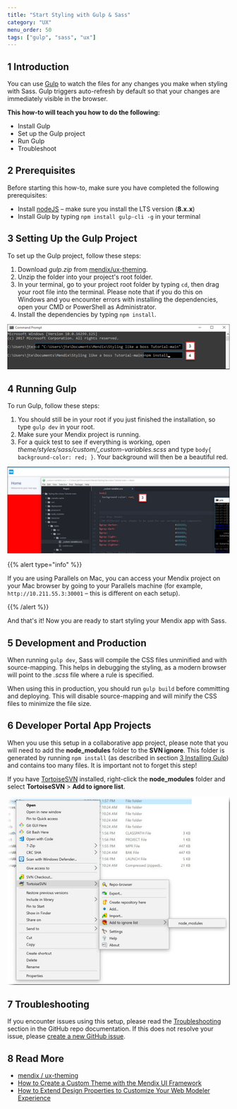 ```yaml
---
title: "Start Styling with Gulp & Sass"
category: "UX"
menu_order: 50
tags: ["gulp", "sass", "ux"]
---
```


## 1 Introduction

You can use [Gulp](https://gulpjs.com/) to watch the files for any changes you make when styling with Sass. Gulp triggers auto-refresh by default so that your changes are immediately visible in the browser.

**This how-to will teach you how to do the following:**

* Install Gulp
* Set up the Gulp project
* Run Gulp
* Troubleshoot

## 2 Prerequisites

Before starting this how-to, make sure you have completed the following prerequisites:

* Install [nodeJS](https://nodejs.org/en/) – make sure you install the LTS version (**8.x.x**)
* Install Gulp by typing `npm install gulp-cli -g` in your terminal

## 3 Setting Up the Gulp Project

To set up the Gulp project, follow these steps:

1. Download *gulp.zip* from [mendix/ux-theming](https://github.com/mendix/ux-theming/releases).
2. Unzip the folder into your project's root folder.
3. In your terminal, go to your project root folder by typing `cd`, then drag your root file into the terminal. Please note that if you do this on Windows and you encounter errors with installing the dependencies, open your CMD or PowerShell as Administrator.
4. <a name="34"></a>Install the dependencies by typing `npm install`.

![](attachments/style-with-gulp-and-sass/cd.png)

## 4 Running Gulp

To run Gulp, follow these steps:

1. You should still be in your root if you just finished the installation, so type `gulp dev` in your root.
2. Make sure your Mendix project is running.
3. For a quick test to see if everything is working, open *theme/styles/sass/custom/_custom-variables.scss* and type `body{ background-color: red; }`. Your background will then be a beautiful red.

![](attachments/style-with-gulp-and-sass/red.png)

{{% alert type="info" %}}

If you are using Parallels on Mac, you can access your Mendix project on your Mac browser by going to your Parallels machine (for example, `http://10.211.55.3:30001` – this is different on each setup).

{{% /alert %}}

And that's it! Now you are ready to start styling your Mendix app with Sass.

## 5 Development and Production

When running `gulp dev`, Sass will compile the CSS files unminified and with source-mapping. This helps in debugging the styling, as a modern browser will point to the *.scss* file where a rule is specified.

When using this in production, you should run `gulp build` before committing and deploying. This will disable source-mapping and will minify the CSS files to minimize the file size.

## 6 Developer Portal App Projects

When you use this setup in a collaborative app project, please note that you will need to add the **node_modules** folder to the **SVN ignore**. This folder is generated by running `npm install` (as described in section [3 Installing Gulp](#34)) and contains too many files. It is important not to forget this step!

If you have [TortoiseSVN](/refguide/version-control-scenarios#tortoisesvn-and-subclipse) installed, right-click the **node_modules** folder and select **TortoiseSVN** > **Add to ignore list**.

![](attachments/style-with-gulp-and-sass/svn-ignore.jpg)

## 7 Troubleshooting

If you encounter issues using this setup, please read the [Troubleshooting](https://github.com/mendix/ux-theming#troubleshooting) section in the GitHub repo documentation. If this does not resolve your issue, please [create a new GitHub issue](https://github.com/mendix/ux-theming/issues/).

## 8 Read More

* [mendix / ux-theming](https://github.com/mendix/ux-theming)
* [How to Create a Custom Theme with the Mendix UI Framework](create-a-custom-theme-with-the-mendix-ui-framework)
* [How to Extend Design Properties to Customize Your Web Modeler Experience](../atlasui/extend-design-properties-to-customize-the-web-modeler-experience)
